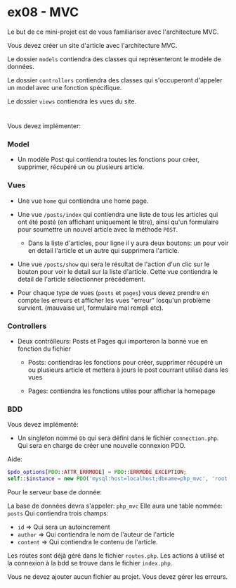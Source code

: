 # ex08 - MVC

Le but de ce mini-projet est de vous familiariser avec l'architecture MVC.

Vous devez créer un site d'article avec l'architecture MVC.


Le dossier `models` contiendra des classes qui représenteront le modèle de données.

Le dossier `controllers` contiendra des classes qui s'occuperont d'appeler un model avec une fonction spécifique.

Le dossier `views` contiendra les vues du site.

#

Vous devez implémenter:

### Model
- Un modèle Post qui contiendra toutes les fonctions pour créer, supprimer, récupéré un ou plusieurs article.

### Vues
- Une vue `home` qui contiendra une home page.

- Une vue `/posts/index` qui contiendra une liste de tous les articles qui ont été posté (en affichant uniquement le titre), ainsi qu'un formulaire pour soumettre un nouvel article avec la méthode `POST`.

  - Dans la liste d'articles, pour ligne il y aura deux boutons: un pour voir en detail l'article et un autre qui supprimera l'article.

- Une vue `/posts/show` qui sera le résultat de l'action d'un clic sur le bouton pour voir le detail sur la liste d'article.
Cette vue contiendra le detail de l'article sélectionner précédement.

- Pour chaque type de vues (`posts` et `pages`) vous devez prendre en compte les erreurs et afficher les vues "erreur" losqu'un problème survient. (mauvaise url, formulaire mal rempli etc).

### Controllers
- Deux contrôlleurs: Posts et Pages qui importeron la bonne vue en fonction du fichier
  - Posts: contiendras les fonctions pour créer, supprimer récupéré un ou plusieurs article et mettera à jours le post courrant utilisé dans les vues

  - Pages: contiendra les fonctions utiles pour afficher la homepage


### BDD
Vous devez implémenté:

- Un singleton nommé `Db` qui sera défini dans le fichier `connection.php`.
Qui sera en charge de créer une nouvelle connexion PDO.

Aide:
```php
$pdo_options[PDO::ATTR_ERRMODE] = PDO::ERRMODE_EXCEPTION;
self::$instance = new PDO('mysql:host=localhost;dbname=php_mvc', 'root', '', $pdo_options;
```


Pour le serveur base de donnée:

La base de données devra s'appeler: `php_mvc`
Elle aura une table nommée: `posts`
Qui contiendra trois champs:
- `id` => Qui sera un autoincrement
- `author` => Qui contiendra le nom de l'auteur de l'article
- `content` => Qui contiendra le contenu de l'article.

Les routes sont déjà géré dans le fichier `routes.php`.
Les actions à utilisé et la connexion à la bdd se trouve dans le fichier `index.php`.

Vous ne devez ajouter aucun fichier au projet.
Vous devez gérer les erreurs.

